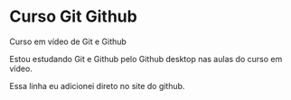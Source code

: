 # Curso Git Github
 Curso em vídeo de Git e Github 

 Estou estudando Git e Github pelo Github desktop nas aulas do curso em vídeo.

Essa linha eu adicionei direto no site do github.
